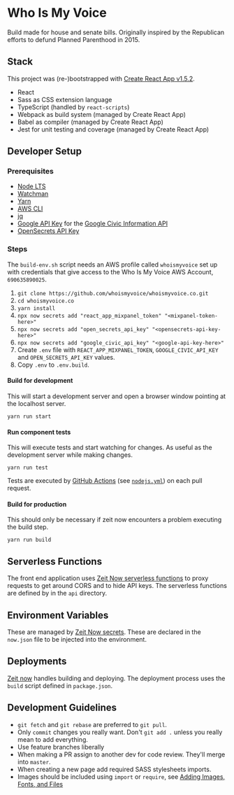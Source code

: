 # Who Is My Voice

Build made for house and senate bills. Originally inspired by the Republican
efforts to defund Planned Parenthood in 2015.

## Stack

This project was (re-)bootstrapped with [Create React App
v1.5.2][cra].

* React
* Sass as CSS extension language
* TypeScript (handled by `react-scripts`)
* Webpack as build system (managed by Create React App)
* Babel as compiler (managed by Create React App)
* Jest for unit testing and coverage (managed by Create React App)

[cra]: https://github.com/facebookincubator/create-react-app

## Developer Setup

### Prerequisites

* [Node LTS](https://nodejs.org/)
* [Watchman](https://facebook.github.io/watchman/)
* [Yarn](https://yarnpkg.com/en/)
* [AWS CLI](https://aws.amazon.com/cli/)
* [jq](https://stedolan.github.io/jq/)
* [Google API Key](https://console.developers.google.com/apis/dashboard) for
  the [Google Civic Information API][civics]
* [OpenSecrets API Key][opensecrets]

[civics]: https://console.developers.google.com/apis/library/civicinfo.googleapis.com?q=civic&id=a7de1ed0-c5d0-44ca-8365-267daf15ca5b
[opensecrets]: https://www.opensecrets.org/open-data/api-documentation

### Steps

The `build-env.sh` script needs an AWS profile called `whoismyvoice` set up
with credentials that give access to the Who Is My Voice AWS Account,
`690635890025`.

1. `git clone https://github.com/whoismyvoice/whoismyvoice.co.git`
1. `cd whoismyvoice.co`
1. `yarn install`
1. `npx now secrets add "react_app_mixpanel_token" "<mixpanel-token-here>"`
1. `npx now secrets add "open_secrets_api_key" "<opensecrets-api-key-here>"`
1. `npx now secrets add "google_civic_api_key" "<google-api-key-here>"`
1. Create `.env` file with `REACT_APP_MIXPANEL_TOKEN`, `GOOGLE_CIVIC_API_KEY`
   and `OPEN_SECRETS_API_KEY` values.
1. Copy `.env` to `.env.build`.

#### Build for development

This will start a development server and open a browser window pointing at the
localhost server.

    yarn run start

#### Run component tests

This will execute tests and start watching for changes. As useful as the
development server while making changes.

    yarn run test

Tests are executed by [GitHub Actions][actions] (see
[`nodejs.yml`](./.github/workflows/nodejs.yml)) on each pull request.

[actions]: https://github.com/marketplace/actions/setup-node-js-for-use-with-actions

#### Build for production

This should only be necessary if zeit now encounters a problem executing the
build step.

    yarn run build

## Serverless Functions

The front end application uses [Zeit Now serverless functions][now-serverless]
to proxy requests to get around CORS and to hide API keys. The serverless
functions are defined by in the `api` directory.

[now-serverless]: https://zeit.co/docs/v2/serverless-functions/introduction/

## Environment Variables

These are managed by [Zeit Now secrets][now-secrets]. These are declared in the
`now.json` file to be injected into the environment.

[now-secrets]: https://zeit.co/docs/v2/environment-variables-and-secrets/

## Deployments

[Zeit now][ci] handles building and deploying. The deployment process uses the
`build` script defined in `package.json`.

[ci]: https://zeit.co/whoismyvoice

## Development Guidelines

* `git fetch` and `git rebase` are preferred to `git pull`.
* Only `commit` changes you really want. Don't `git add .` unless you really
  mean to add everything.
* Use feature branches liberally
* When making a PR assign to another dev for code review. They'll merge into
  `master`.
* When creating a new page add required SASS stylesheets imports.
* Images should be included using `import` or `require`, see [Adding Images,
  Fonts, and Files][add-images]

[add-images]: https://github.com/facebook/create-react-app/blob/master/packages/react-scripts/template/README.md#adding-images-fonts-and-files
